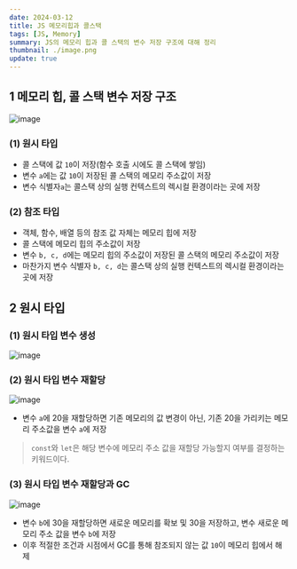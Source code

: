 ```yaml
---
date: 2024-03-12
title: JS 메모리힙과 콜스택
tags: [JS, Memory]
summary: JS의 메모리 힙과 콜 스택의 변수 저장 구조에 대해 정리
thumbnail: ./image.png
update: true
---
```



## 1 메모리 힙, 콜 스택 변수 저장 구조
![image](https://github.com/Jeongseulho/Jeongseulho/assets/110578739/a1bd5e85-c96e-43b3-8609-a3d5b2b12425)

### (1) 원시 타입
- 콜 스택에 값 `10`이 저장(함수 호출 시에도 콜 스택에 쌓임)
- 변수 `a`에는 값 `10`이 저장된 콜 스택의 메모리 주소값이 저장
- 변수 식별자`a`는 콜스택 상의 실행 컨텍스트의 렉시컬 환경이라는 곳에 저장

### (2) 참조 타입
- 객체, 함수, 배열 등의 참조 값 자체는 메모리 힙에 저장
- 콜 스택에 메모리 힙의 주소값이 저장
- 변수 `b, c, d`에는 메모리 힙의 주소값이 저장된 콜 스택의 메모리 주소값이 저장
- 마찬가지 변수 식별자 `b, c, d`는 콜스택 상의 실행 컨텍스트의 렉시컬 환경이라는 곳에 저장

## 2 원시 타입

### (1) 원시 타입 변수 생성
![image](https://github.com/Jeongseulho/Jeongseulho/assets/110578739/29f55ff8-32c4-4dd0-91fc-26a52b1f8fa1)

### (2) 원시 타입 변수 재할당
![image](https://github.com/Jeongseulho/Jeongseulho/assets/110578739/04cb773b-40d8-4c41-84c5-51ea61979a97)
- 변수 `a`에 20을 재할당하면 기존 메모리의 값 변경이 아닌, 기존 20을 가리키는 메모리 주소값을 변수 `a`에 저장  

> `const`와 `let`은 해당 변수에 메모리 주소 값을 재할당 가능할지 여부를 결정하는 키워드이다.
 


### (3) 원시 타입 변수 재할당과 GC
![image](https://github.com/Jeongseulho/Jeongseulho/assets/110578739/817421be-e892-4304-8ac8-608fa8227cc6)
- 변수 `b`에 30을 재할당하면 새로운 메모리를 확보 및 30을 저장하고, 변수 새로운 메모리 주소 값을 변수 `b`에 저장  
- 이후 적절한 조건과 시점에서 GC를 통해 참조되지 않는 값 `10`이 메모리 힙에서 해제
